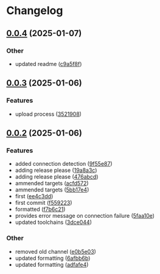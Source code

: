 # Changelog

## [0.0.4](https://github.com/k8sgpt-ai/power_nerd/compare/v0.0.3...v0.0.4) (2025-01-07)


### Other

* updated readme ([c9a5f8f](https://github.com/k8sgpt-ai/power_nerd/commit/c9a5f8f1dc66dbc96ecb76c289e4ad432bb0e9ef))

## [0.0.3](https://github.com/k8sgpt-ai/power_nerd/compare/v0.0.2...v0.0.3) (2025-01-06)


### Features

* upload process ([3521908](https://github.com/k8sgpt-ai/power_nerd/commit/35219089ad3f174cc3b2b09240fa753377d3c7e6))

## [0.0.2](https://github.com/k8sgpt-ai/power_nerd/compare/v0.0.1...v0.0.2) (2025-01-06)


### Features

* added connection detection ([9f55e87](https://github.com/k8sgpt-ai/power_nerd/commit/9f55e8708f36972474d4cf802ca4241fa9667588))
* adding release please ([19a8a3c](https://github.com/k8sgpt-ai/power_nerd/commit/19a8a3c2a9b597494a12114403353c20877cee6b))
* adding release please ([476abcd](https://github.com/k8sgpt-ai/power_nerd/commit/476abcdf12145588712097be4d95c00ff78560f7))
* ammended targets ([acfd572](https://github.com/k8sgpt-ai/power_nerd/commit/acfd572cd36c1ab6217596f804d0d56b5e276365))
* ammended targets ([5bb17e4](https://github.com/k8sgpt-ai/power_nerd/commit/5bb17e4ad9b22372228952ac4cd06da2de1ffe06))
* first ([ee4c3dd](https://github.com/k8sgpt-ai/power_nerd/commit/ee4c3dd746473081dde1c4bcb703660ed0ab79af))
* first commit ([f559223](https://github.com/k8sgpt-ai/power_nerd/commit/f5592233b4509c44fff5527bfb7892a3790d084d))
* formatted ([f7b6c21](https://github.com/k8sgpt-ai/power_nerd/commit/f7b6c219ce118d1831791e184d47a884d06fdb7d))
* provides error message on connection failure ([5faa10e](https://github.com/k8sgpt-ai/power_nerd/commit/5faa10ea63067a0ec7eae651921ff333d1f5fbde))
* updated toolchains ([3dce044](https://github.com/k8sgpt-ai/power_nerd/commit/3dce044e669a2e6547cae8328e64acf651f492a4))


### Other

* removed old channel ([e0b5e03](https://github.com/k8sgpt-ai/power_nerd/commit/e0b5e03e9468ce3fa634841b82a774e79081e5a5))
* updated formatting ([6afbb6b](https://github.com/k8sgpt-ai/power_nerd/commit/6afbb6b3d9c7687f0980156bad03207a2a31585b))
* updated formatting ([adfafe4](https://github.com/k8sgpt-ai/power_nerd/commit/adfafe428c547c5f56d9743fd6b24df7c7fb24dd))
